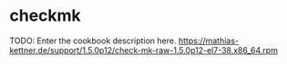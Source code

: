 # checkmk

TODO: Enter the cookbook description here.
https://mathias-kettner.de/support/1.5.0p12/check-mk-raw-1.5.0p12-el7-38.x86_64.rpm
